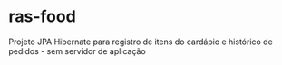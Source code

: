 # ras-food
Projeto JPA Hibernate para registro de itens do cardápio e histórico de pedidos - sem servidor de aplicação
